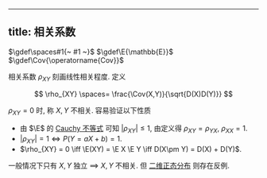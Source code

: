 
---
title: 相关系数
---

$\gdef\spaces#1{~ #1 ~}$
$\gdef\E{\mathbb{E}}$
$\gdef\Cov{\operatorname{Cov}}$

相关系数 $\rho_{XY}$ 刻画线性相关程度. 定义

$$
\rho_{XY} \spaces= \frac{\Cov(X,Y)}{\sqrt{D(X)D(Y)}}
$$

$\rho_{XY} = 0$ 时, 称 $X,Y$ 不相关. 容易验证以下性质

- 由 $\E$ 的 [Cauchy 不等式](./期望.md) 可知 $|\rho_{XY}| \le 1$, 由定义得 $\rho_{XY} = \rho_{YX}$, $\rho_{XX} = 1$.  
- $|\rho_{XY}| = 1 \iff P(Y=aX+b) = 1$. 
- $\rho_{XY} = 0 \iff \E(XY) = \E X \E Y \iff D(X\pm Y) = D(X) + D(Y)$.  

一般情况下只有 $X,Y$ 独立 $\implies$ $X,Y$ 不相关. 但 [二维正态分布](./gaussian.md) 则存在反例. 
